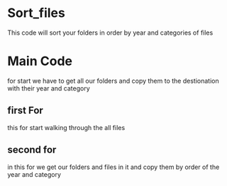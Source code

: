 # Sort_files
This code will sort your folders in order by year and categories of files
# Main Code
for start we have to get all our folders and copy them to the destionation with their year and category
## first For
this for start walking through the all files 
## second for
in this for we get our folders and files in it and copy them by order of the year and category

